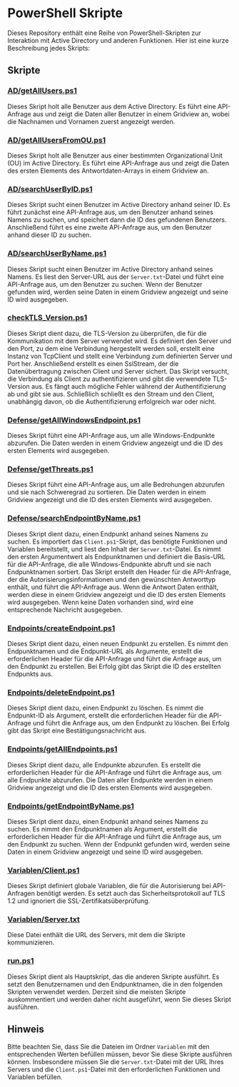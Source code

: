 # PowerShell Skripte

Dieses Repository enthält eine Reihe von PowerShell-Skripten zur Interaktion mit Active Directory und anderen Funktionen. Hier ist eine kurze Beschreibung jedes Skripts:

## Skripte

### [AD/getAllUsers.ps1](AD/getAllUsers.ps1)
Dieses Skript holt alle Benutzer aus dem Active Directory. Es führt eine API-Anfrage aus und zeigt die Daten aller Benutzer in einem Gridview an, wobei die Nachnamen und Vornamen zuerst angezeigt werden.

### [AD/getAllUsersFromOU.ps1](AD/getAllUsersFromOU.ps1)
Dieses Skript holt alle Benutzer aus einer bestimmten Organizational Unit (OU) im Active Directory. Es führt eine API-Anfrage aus und zeigt die Daten des ersten Elements des Antwortdaten-Arrays in einem Gridview an.

### [AD/searchUserByID.ps1](AD/searchUserByID.ps1)
Dieses Skript sucht einen Benutzer im Active Directory anhand seiner ID. Es führt zunächst eine API-Anfrage aus, um den Benutzer anhand seines Namens zu suchen, und speichert dann die ID des gefundenen Benutzers. Anschließend führt es eine zweite API-Anfrage aus, um den Benutzer anhand dieser ID zu suchen.

### [AD/searchUserByName.ps1](AD/searchUserByName.ps1)
Dieses Skript sucht einen Benutzer im Active Directory anhand seines Namens. Es liest den Server-URL aus der `Server.txt`-Datei und führt eine API-Anfrage aus, um den Benutzer zu suchen. Wenn der Benutzer gefunden wird, werden seine Daten in einem Gridview angezeigt und seine ID wird ausgegeben.

### [checkTLS_Version.ps1](checkTLS_Version.ps1)
Dieses Skript dient dazu, die TLS-Version zu überprüfen, die für die Kommunikation mit dem Server verwendet wird. Es definiert den Server und den Port, zu dem eine Verbindung hergestellt werden soll, erstellt eine Instanz von TcpClient und stellt eine Verbindung zum definierten Server und Port her. Anschließend erstellt es einen SslStream, der die Datenübertragung zwischen Client und Server sichert. Das Skript versucht, die Verbindung als Client zu authentifizieren und gibt die verwendete TLS-Version aus. Es fängt auch mögliche Fehler während der Authentifizierung ab und gibt sie aus. Schließlich schließt es den Stream und den Client, unabhängig davon, ob die Authentifizierung erfolgreich war oder nicht.

### [Defense/getAllWindowsEndpoint.ps1](Defense/getAllWindowsEndpoint.ps1)
Dieses Skript führt eine API-Anfrage aus, um alle Windows-Endpunkte abzurufen. Die Daten werden in einem Gridview angezeigt und die ID des ersten Elements wird ausgegeben.

### [Defense/getThreats.ps1](Defense/getThreats.ps1)
Dieses Skript führt eine API-Anfrage aus, um alle Bedrohungen abzurufen und sie nach Schweregrad zu sortieren. Die Daten werden in einem Gridview angezeigt und die ID des ersten Elements wird ausgegeben.

### [Defense/searchEndpointByName.ps1](Defense/searchEndpointByName.ps1)
Dieses Skript dient dazu, einen Endpunkt anhand seines Namens zu suchen. Es importiert das `Client.ps1`-Skript, das benötigte Funktionen und Variablen bereitstellt, und liest den Inhalt der `Server.txt`-Datei. Es nimmt den ersten Argumentwert als Endpunktnamen und definiert die Basis-URL für die API-Anfrage, die alle Windows-Endpunkte abruft und sie nach Endpunktnamen sortiert. Das Skript erstellt den Header für die API-Anfrage, der die Autorisierungsinformationen und den gewünschten Antworttyp enthält, und führt die API-Anfrage aus. Wenn die Antwort Daten enthält, werden diese in einem Gridview angezeigt und die ID des ersten Elements wird ausgegeben. Wenn keine Daten vorhanden sind, wird eine entsprechende Nachricht ausgegeben.

### [Endpoints/createEndpoint.ps1](Endpoints/createEndpoint.ps1)
Dieses Skript dient dazu, einen neuen Endpunkt zu erstellen. Es nimmt den Endpunktnamen und die Endpunkt-URL als Argumente, erstellt die erforderlichen Header für die API-Anfrage und führt die Anfrage aus, um den Endpunkt zu erstellen. Bei Erfolg gibt das Skript die ID des erstellten Endpunkts aus.

### [Endpoints/deleteEndpoint.ps1](Endpoints/deleteEndpoint.ps1)
Dieses Skript dient dazu, einen Endpunkt zu löschen. Es nimmt die Endpunkt-ID als Argument, erstellt die erforderlichen Header für die API-Anfrage und führt die Anfrage aus, um den Endpunkt zu löschen. Bei Erfolg gibt das Skript eine Bestätigungsnachricht aus.

### [Endpoints/getAllEndpoints.ps1](Endpoints/getAllEndpoints.ps1)
Dieses Skript dient dazu, alle Endpunkte abzurufen. Es erstellt die erforderlichen Header für die API-Anfrage und führt die Anfrage aus, um alle Endpunkte abzurufen. Die Daten aller Endpunkte werden in einem Gridview angezeigt und die ID des ersten Elements wird ausgegeben.

### [Endpoints/getEndpointByName.ps1](Endpoints/getEndpointByName.ps1)
Dieses Skript dient dazu, einen Endpunkt anhand seines Namens zu suchen. Es nimmt den Endpunktnamen als Argument, erstellt die erforderlichen Header für die API-Anfrage und führt die Anfrage aus, um den Endpunkt zu suchen. Wenn der Endpunkt gefunden wird, werden seine Daten in einem Gridview angezeigt und seine ID wird ausgegeben.

### [Variablen/Client.ps1](Variablen/Client.ps1)
Dieses Skript definiert globale Variablen, die für die Autorisierung bei API-Anfragen benötigt werden. Es setzt auch das Sicherheitsprotokoll auf TLS 1.2 und ignoriert die SSL-Zertifikatsüberprüfung.

### [Variablen/Server.txt](Variablen/Server.txt)
Diese Datei enthält die URL des Servers, mit dem die Skripte kommunizieren.

### [run.ps1](run.ps1)
Dieses Skript dient als Hauptskript, das die anderen Skripte ausführt. Es setzt den Benutzernamen und den Endpunktnamen, die in den folgenden Skripten verwendet werden. Derzeit sind die meisten Skripte auskommentiert und werden daher nicht ausgeführt, wenn Sie dieses Skript ausführen.

## Hinweis
Bitte beachten Sie, dass Sie die Dateien im Ordner `Variablen` mit den entsprechenden Werten befüllen müssen, bevor Sie diese Skripte ausführen können. Insbesondere müssen Sie die `Server.txt`-Datei mit der URL Ihres Servers und die `Client.ps1`-Datei mit den erforderlichen Funktionen und Variablen befüllen.